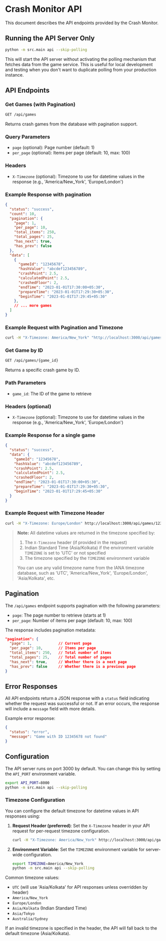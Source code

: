 # Crash Monitor API

This document describes the API endpoints provided by the Crash Monitor.

## Running the API Server Only

```bash
python -m src.main api --skip-polling
```

This will start the API server without activating the polling mechanism that fetches data from the game service. This is useful for local development and testing when you don't want to duplicate polling from your production instance.

## API Endpoints

### Get Games (with Pagination)

```bash
GET /api/games
```

Returns crash games from the database with pagination support.

### **Query Parameters**

- `page` (optional): Page number (default: 1)
- `per_page` (optional): Items per page (default: 10, max: 100)

### **Headers**

- `X-Timezone` (optional): Timezone to use for datetime values in the response (e.g., 'America/New_York', 'Europe/London')

### **Example Response** with pagination

```json
{
  "status": "success",
  "count": 10,
  "pagination": {
    "page": 1,
    "per_page": 10,
    "total_items": 250,
    "total_pages": 25,
    "has_next": true,
    "has_prev": false
  },
  "data": [
    {
      "gameId": "12345678",
      "hashValue": "abcdef123456789",
      "crashPoint": 2.5,
      "calculatedPoint": 2.5,
      "crashedFloor": 2,
      "endTime": "2023-01-01T17:30:00+05:30",
      "prepareTime": "2023-01-01T17:29:30+05:30",
      "beginTime": "2023-01-01T17:29:45+05:30"
    },
    // ... more games
  ]
}
```

### **Example Request with Pagination and Timezone**

```bash
curl -H "X-Timezone: America/New_York" "http://localhost:3000/api/games?page=2&per_page=20"
```

### Get Game by ID

```bash
GET /api/games/{game_id}
```

Returns a specific crash game by ID.

### **Path Parameters**

- `game_id`: The ID of the game to retrieve

### **Headers** (optional)

- `X-Timezone` (optional): Timezone to use for datetime values in the response (e.g., 'America/New_York', 'Europe/London')

### **Example Response** for a single game

```json
{
  "status": "success",
  "data": {
    "gameId": "12345678",
    "hashValue": "abcdef123456789",
    "crashPoint": 2.5,
    "calculatedPoint": 2.5,
    "crashedFloor": 2,
    "endTime": "2023-01-01T17:30:00+05:30",
    "prepareTime": "2023-01-01T17:29:30+05:30",
    "beginTime": "2023-01-01T17:29:45+05:30"
  }
}
```

### **Example Request with Timezone Header**

```bash
curl -H "X-Timezone: Europe/London" http://localhost:3000/api/games/12345678
```

> **Note:** All datetime values are returned in the timezone specified by:
>
> 1. The `X-Timezone` header (if provided in the request)
> 2. Indian Standard Time (Asia/Kolkata) if the environment variable `TIMEZONE` is set to 'UTC' or not specified
> 3. The timezone specified by the `TIMEZONE` environment variable
>
> You can use any valid timezone name from the IANA timezone database, such as 'UTC', 'America/New_York', 'Europe/London', 'Asia/Kolkata', etc.

## Pagination

The `/api/games` endpoint supports pagination with the following parameters:

- `page`: The page number to retrieve (starts at 1)
- `per_page`: Number of items per page (default: 10, max: 100)

The response includes pagination metadata:

```json
"pagination": {
  "page": 1,            // Current page
  "per_page": 10,       // Items per page
  "total_items": 250,   // Total number of items
  "total_pages": 25,    // Total number of pages
  "has_next": true,     // Whether there is a next page
  "has_prev": false     // Whether there is a previous page
}
```

## Error Responses

All API endpoints return a JSON response with a `status` field indicating whether the request was successful or not. If an error occurs, the response will include a `message` field with more details.

Example error response:

```json
{
  "status": "error",
  "message": "Game with ID 12345678 not found"
}
```

## Configuration

The API server runs on port 3000 by default. You can change this by setting the `API_PORT` environment variable.

```bash
export API_PORT=8000
python -m src.main api --skip-polling
```

### Timezone Configuration

You can configure the default timezone for datetime values in API responses using:

1. **Request Header (preferred)**: Set the `X-Timezone` header in your API request for per-request timezone configuration.

   ```bash
   curl -H "X-Timezone: America/New_York" http://localhost:3000/api/games
   ```

2. **Environment Variable**: Set the `TIMEZONE` environment variable for server-wide configuration.

   ```bash
   export TIMEZONE=America/New_York
   python -m src.main api --skip-polling
   ```

Common timezone values:

- `UTC` (will use 'Asia/Kolkata' for API responses unless overridden by header)
- `America/New_York`
- `Europe/London`
- `Asia/Kolkata` (Indian Standard Time)
- `Asia/Tokyo`
- `Australia/Sydney`

If an invalid timezone is specified in the header, the API will fall back to the default timezone (Asia/Kolkata).
